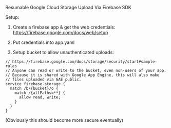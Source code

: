 Resumable Google Cloud Storage Upload
Via Firebase SDK

Setup:

1) Create a firebase app & get the web credentials: https://firebase.google.com/docs/web/setup

2) Put credentials into app.yaml

3) Setup bucket to allow unauthenticated uploads:

```
// https://firebase.google.com/docs/storage/security/start#sample-rules
// Anyone can read or write to the bucket, even non-users of your app.
// Because it is shared with Google App Engine, this will also make
// files uploaded via GAE public.
service firebase.storage {
  match /b/{bucket}/o {
    match /{allPaths=**} {
      allow read, write;
    }
  }
}
```

(Obviously this should become more secure eventually)
